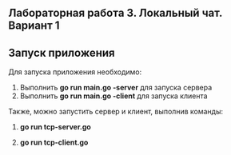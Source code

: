 ## Лабораторная работа 3. Локальный чат. Вариант 1

## Запуск приложения

Для запуска приложения необходимо:
1) Выполнить **go run main.go -server** для запуска сервера
2) Выполнить **go run main.go -client** для запуска клиента

Также, можно запустить сервер и клиент, выполнив команды:

1) **go run tcp-server.go**

2) **go run tcp-client.go**
